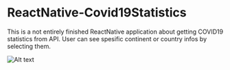 # ReactNative-Covid19Statistics
This is a not entirely finished ReactNative application about getting COVID19 statistics from API. User can see spesific continent or country infos by selecting them.

![Alt text]("https://media.sproutsocial.com/uploads/2017/02/10x-featured-social-media-image-size.png")

